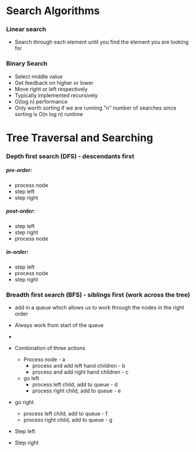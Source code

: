 # Search Algorithms

### Linear search

- Search through each element until you find the element you are looking for

### Binary Search

- Select middle value
- Get feedback on higher or lower
- Move right or left respectively
- Typically implemented recursively
- O(log n) performance
- Only worth sorting if we are running "n" number of searches since sorting is O(n log n) runtime

# Tree Traversal and Searching

### Depth first search (DFS) - descendants first

##### pre-order:

- process node
- step left
- step right

##### post-order:

- step left
- step right
- process node

##### in-order:

- step left
- process node
- step right

### Breadth first search (BFS) - siblings first (work across the tree)

- add in a queue which allows us to work through the nodes in the right order
- Always work from start of the queue
-
- Combination of three actions
  - Process node - a
    - process and add left hand children - b
    - process and add right hand children - c
  - go left
    - process left child, add to queue - d
    - process right child, add to queue - e
- go right

  - process left child, add to queue - f
  - process right child, add to queue - g

- Step left
- Step right
